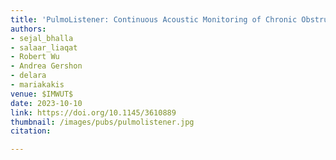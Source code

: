 ```yaml
---
title: 'PulmoListener: Continuous Acoustic Monitoring of Chronic Obstructive Pulmonary Disease in the Wild'
authors: 
- sejal_bhalla
- salaar_liaqat
- Robert Wu
- Andrea Gershon
- delara
- mariakakis
venue: $IMWUT$
date: 2023-10-10
link: https://doi.org/10.1145/3610889
thumbnail: /images/pubs/pulmolistener.jpg
citation: 

---
```

